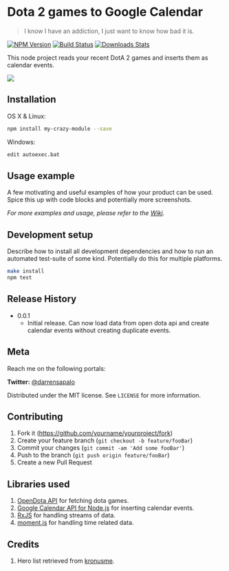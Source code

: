 # Dota 2 games to Google Calendar
> I know I have an addiction, I just want to know how bad it is.

[![NPM Version][npm-image]][npm-url]
[![Build Status][travis-image]][travis-url]
[![Downloads Stats][npm-downloads]][npm-url]

This node project reads your recent DotA 2 games and inserts them as calendar events.

![](header.png)

## Installation

OS X & Linux:

```sh
npm install my-crazy-module --save
```

Windows:

```sh
edit autoexec.bat
```

## Usage example

A few motivating and useful examples of how your product can be used. Spice this up with code blocks and potentially more screenshots.

_For more examples and usage, please refer to the [Wiki][wiki]._

## Development setup

Describe how to install all development dependencies and how to run an automated test-suite of some kind. Potentially do this for multiple platforms.

```sh
make install
npm test
```

## Release History

* 0.0.1
    * Initial release. Can now load data from open dota api and create calendar events without creating duplicate events.

## Meta

Reach me on the following portals:

**Twitter:** [@darrensapalo](https://twitter.com/darrensapalo) 

Distributed under the MIT license. See ``LICENSE`` for more information.

## Contributing

1. Fork it (<https://github.com/yourname/yourproject/fork>)
2. Create your feature branch (`git checkout -b feature/fooBar`)
3. Commit your changes (`git commit -am 'Add some fooBar'`)
4. Push to the branch (`git push origin feature/fooBar`)
5. Create a new Pull Request

<!-- Markdown link & img dfn's -->
[npm-image]: https://img.shields.io/npm/v/datadog-metrics.svg?style=flat-square
[npm-url]: https://npmjs.org/package/datadog-metrics
[npm-downloads]: https://img.shields.io/npm/dm/datadog-metrics.svg?style=flat-square
[travis-image]: https://img.shields.io/travis/dbader/node-datadog-metrics/master.svg?style=flat-square
[travis-url]: https://travis-ci.org/dbader/node-datadog-metrics
[wiki]: https://github.com/yourname/yourproject/wiki

## Libraries used

1. [OpenDota API](https://docs.opendota.com/#section/Introduction) for fetching dota games.
2. [Google Calendar API for Node.js](https://developers.google.com/calendar/quickstart/nodejs) for inserting calendar events.
3. [RxJS](https://github.com/ReactiveX/rxjs) for handling streams of data.
4. [moment.js](https://momentjs.com/) for handling time related data.

## Credits

1. Hero list retrieved from [kronusme](https://github.com/kronusme/dota2-api/blob/master/data/heroes.json).